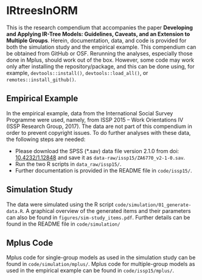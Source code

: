 
<!-- README.md is generated from README.Rmd. Please edit that file -->

# IRtreesInORM

This is the research compendium that accompanies the paper **Developing
and Applying IR-Tree Models: Guidelines, Caveats, and an Extension to
Multiple Groups**. Herein, documentation, data, and code is provided for
both the simulation study and the empirical example. This compendium can
be obtained from GitHub or OSF. Rerunning the analyses, especially those
done in Mplus, should work out of the box. However, some code may work
only after installing the repository/package, and this can be done
using, for example, `devtools::install()`, `devtools::load_all()`, or
`remotes::install_github()`.

## Empirical Example

In the empirical example, data from the International Social Survey
Programme were used, namely, from ISSP 2015 – Work Orientations IV (ISSP
Research Group, 2017). The data are not part of this compendium in order
to prevent copyright issues. To do further analyses with these data, the
following steps are needed:

  - Please download the SPSS (\*.sav) data file version 2.1.0 from doi:
    [10.4232/1.12848](http://dx.doi.org/10.4232/1.12848) and save it as
    `data-raw/issp15/ZA6770_v2-1-0.sav`.
  - Run the two R scripts in `data_raw/issp15/`.
  - Further documentation is provided in the README file in
    `code/issp15/`.

## Simulation Study

The data were simulated using the R script
`code/simulation/01_generate-data.R`. A graphical overview of the
generated items and their parameters can also be found in
`figures/sim-study_items.pdf`. Further details can be found in the
README file in `code/simulation/`

## Mplus Code

Mplus code for single-group models as used in the simulation study can
be found in `code/simulation/mplus/`. Mplus code for multiple-group
models as used in the empirical example can be found in
`code/issp15/mplus/`.
